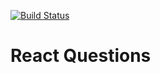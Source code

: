 [![Build Status](https://travis-ci.org/zachlysobey/react-questions.svg?branch=master)](https://travis-ci.org/zachlysobey/react-questions)

# React Questions
